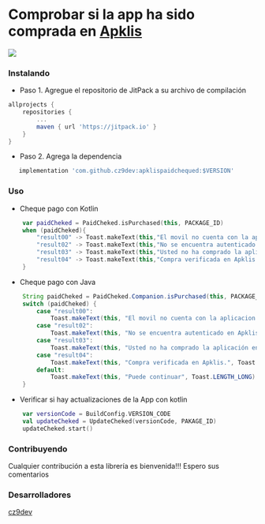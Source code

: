 # Comprobar si la app ha sido comprada en [Apklis](https://www.apklis.cu/es/)
[![](https://jitpack.io/v/cz9dev/apklispaidchequed.svg)](https://jitpack.io/#cz9dev/apklispaidchequed)

### Instalando
* Paso 1. Agregue el repositorio de JitPack a su archivo de compilación
```groovy
allprojects {
	repositories {
		...
		maven { url 'https://jitpack.io' }
	}
}
```
* Paso 2. Agrega la dependencia
```groovy
   implementation 'com.github.cz9dev:apklispaidchequed:$VERSION'
```

### Uso

* Cheque pago con Kotlin
```kotlin
    var paidCheked = PaidCheked.isPurchased(this, PACKAGE_ID)
    when (paidCheked){
        "result00" -> Toast.makeText(this,"El movil no cuenta con la aplicacion Apklis instalada.",Toast.LENGTH_LONG).show()
        "result02" -> Toast.makeText(this,"No se encuentra autenticado en Apklis.",Toast.LENGTH_LONG).show()
        "result03" -> Toast.makeText(this,"Usted no ha comprado la aplicación en Apklis.",Toast.LENGTH_LONG).show()
        "result04" -> Toast.makeText(this,"Compra verificada en Apklis.",Toast.LENGTH_LONG).show()
    }
```

* Cheque pago con Java
```java
    String paidCheked = PaidCheked.Companion.isPurchased(this, PACKAGE_ID);
    switch (paidCheked) {
        case "result00":
            Toast.makeText(this, "El movil no cuenta con la aplicacion Apklis instalada.", Toast.LENGTH_LONG).show();
        case "result02":
            Toast.makeText(this, "No se encuentra autenticado en Apklis.", Toast.LENGTH_LONG).show();
        case "result03":
            Toast.makeText(this, "Usted no ha comprado la aplicación en Apklis.", Toast.LENGTH_LONG).show();
        case "result04":
            Toast.makeText(this, "Compra verificada en Apklis.", Toast.LENGTH_LONG).show();
        default:
            Toast.makeText(this, "Puede continuar", Toast.LENGTH_LONG).show();
    }
```

* Verificar si hay actualizaciones de la App con kotlin
```kotlin
    var versionCode = BuildConfig.VERSION_CODE
    val updateCheked = UpdateCheked(versionCode, PAKAGE_ID)
    updateCheked.start()
```

### Contribuyendo
Cualquier contribución a esta librería es bienvenida!!!
Espero sus comentarios

### Desarrolladores
[cz9dev](https://github.com/cz9dev)

